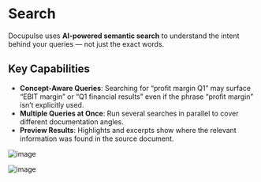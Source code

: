 # Search

Docupulse uses **AI-powered semantic search** to understand the intent behind your queries — not just the exact words.

## Key Capabilities

- **Concept-Aware Queries**: Searching for “profit margin Q1” may surface “EBIT margin” or “Q1 financial results” even if the phrase “profit margin” isn’t explicitly used.
- **Multiple Queries at Once**: Run several searches in parallel to cover different documentation angles.
- **Preview Results**: Highlights and excerpts show where the relevant information was found in the source document.

![image](https://github.com/user-attachments/assets/1d1f7694-1043-4b2e-b65d-ce0db5b2b6d8)


![image](https://github.com/user-attachments/assets/b25209f3-6e0a-45fe-a870-12d210a82ae8)
